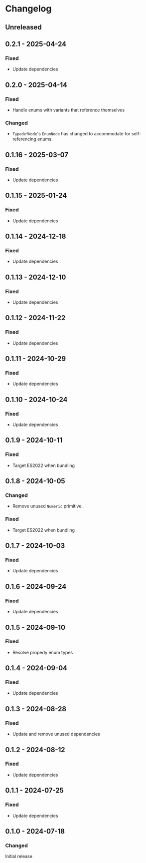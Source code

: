 # Changelog

## Unreleased

## 0.2.1 - 2025-04-24

### Fixed

- Update dependencies

## 0.2.0 - 2025-04-14

### Fixed

- Handle enums with variants that reference themselves

### Changed

- `TypedefNode`'s `EnumNode` has changed to accommodate for self-referencing enums.

## 0.1.16 - 2025-03-07

### Fixed

- Update dependencies

## 0.1.15 - 2025-01-24

### Fixed

- Update dependencies

## 0.1.14 - 2024-12-18

### Fixed

- Update dependencies

## 0.1.13 - 2024-12-10

### Fixed

- Update dependencies

## 0.1.12 - 2024-11-22

### Fixed

- Update dependencies

## 0.1.11 - 2024-10-29

### Fixed

- Update dependencies

## 0.1.10 - 2024-10-24

### Fixed

- Update dependencies

## 0.1.9 - 2024-10-11

### Fixed

- Target ES2022 when bundling

## 0.1.8 - 2024-10-05

### Changed

- Remove unused `Numeric` primitive.

### Fixed

- Target ES2022 when bundling

## 0.1.7 - 2024-10-03

### Fixed

- Update dependencies

## 0.1.6 - 2024-09-24

### Fixed

- Update dependencies

## 0.1.5 - 2024-09-10

### Fixed

- Resolve properly enum types

## 0.1.4 - 2024-09-04

### Fixed

- Update dependencies

## 0.1.3 - 2024-08-28

### Fixed

- Update and remove unused dependencies

## 0.1.2 - 2024-08-12

### Fixed

- Update dependencies

## 0.1.1 - 2024-07-25

### Fixed

- Update dependencies

## 0.1.0 - 2024-07-18

### Changed

Initial release

